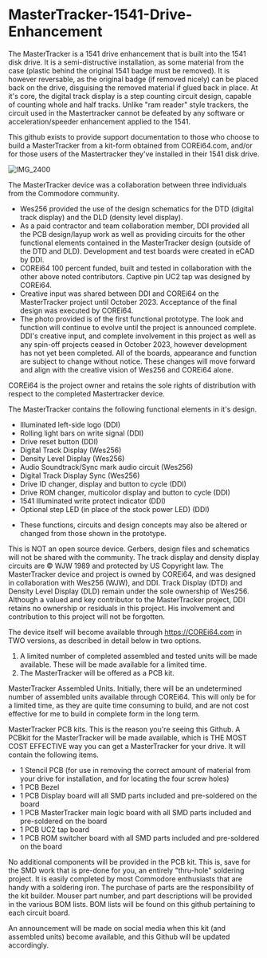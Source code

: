 # MasterTracker-1541-Drive-Enhancement

The MasterTracker is a 1541 drive enhancement that is built into the 1541 disk drive.  It is a semi-distructive installation, as some material from the case (plastic behind the original 1541 badge must be removed).  It is however reversable, as the original badge (if removed nicely) can be placed back on the drive, disguising the removed material if glued back in place.  At it's core, the digital track display is a step counting circuit design, capable of counting whole and half tracks.  Unlike "ram reader" style trackers, the circuit used in the Mastertracker cannot be defeated by any software or acceleration/speeder enhancement applied to the 1541.

This github exists to provide support documentation to those who choose to build a MasterTracker from a kit-form obtained from COREi64.com, and/or for those users of the Mastertracker they've installed in their 1541 disk drive.

![IMG_2400](https://github.com/COREi64/MasterTracker-1541-Drive-Enhancement/assets/37495485/f1bec15d-2ff6-4713-a599-a5400386d66e)

The MasterTracker device was a collaboration between three individuals from the Commodore community.
- Wes256 provided the use of the design schematics for the DTD (digital track display) and the DLD (density level display).
- As a paid contractor and team collaboration member, DDI provided all the PCB design/layup work as well as providing circuits for the other functional elements contained in the MasterTracker design (outside of the DTD and DLD).  Development and test boards were created in eCAD by DDI.
- COREi64 100 percent funded, built and tested in collaboration with the other above noted contributors.  Captive pin UC2 tap was designed by COREi64.
- Creative input was shared between DDI and COREi64 on the MasterTracker project until October 2023.  Acceptance of the final design was executed by COREi64.
- The photo provided is of the first functional prototype.  The look and function will continue to evolve until the project is announced complete.  DDI's creative input, and complete involvement in this project as well as any spin-off projects ceased in October 2023, however development has not yet been completed.  All of the boards, appearance and function are subject to change without notice.  These changes will move forward and align with the creative vision of Wes256 and COREi64 alone. 

COREi64 is the project owner and retains the sole rights of distribution with respect to the completed Mastertracker device.

The MasterTracker contains the following functional elements in it's design.
- Illuminated left-side logo (DDI)
- Rolling light bars on write signal (DDI)
- Drive reset button (DDI)
- Digital Track Display (Wes256)
- Density Level Display (Wes256)
- Audio Soundtrack/Sync mark audio circuit (Wes256)
- Digital Track Display Sync (Wes256)
- Drive ID changer, display and button to cycle (DDI)
- Drive ROM changer, multicolor display and button to cycle (DDI)
- 1541 Illuminated write protect indicator (DDI)
- Optional step LED (in place of the stock power LED) (DDI)

* These functions, circuits and design concepts may also be altered or changed from those shown in the prototype.

This is NOT an open source device.  Gerbers, design files and schematics will not be shared with the community.  The track display and density display circuits are © WJW 1989 and protected by US Copyright law.  The MasterTracker device and project is owned by COREi64, and was designed in collaboration with Wes256 (WJW), and DDI.  Track Display (DTD) and Density Level Display (DLD) remain under the sole ownership of Wes256.  Although a valued and key contributor to the MasterTracker project, DDI retains no ownership or residuals in this project.  His involvement and contribution to this project will not be forgotten.

The device itself will become available through https://COREi64.com in TWO versions, as described in detail below in two options.

1. A limited number of completed assembled and tested units will be made available.  These will be made available for a limited time.
2. The MasterTracker will be offered as a PCB kit.

MasterTracker Assembled Units.
Initially, there will be an undetermined number of assembled units available through COREi64.  This will only be for a limited time, as they are quite time consuming to build, and are not cost effective for me to build in complete form in the long term.

MasterTracker PCB kits.
This is the reason you're seeing this Github.  A PCBkit for the MasterTracker will be made available, which is THE MOST COST EFFECTIVE way you can get a MasterTracker for your drive.  It will contain the following items.
- 1 Stencil PCB (for use in removing the correct amount of material from your drive for installation, and for locating the four screw holes)
- 1 PCB Bezel
- 1 PCB Display board will all SMD parts included and pre-soldered on the board
- 1 PCB MasterTracker main logic board with all SMD parts included and pre-soldered on the board
- 1 PCB UC2 tap board
- 1 PCB ROM switcher board with all SMD parts included and pre-soldered on the board

No additional components will be provided in the PCB kit.  This is, save for the SMD work that is pre-done for you, an entirely "thru-hole" soldering project.  It is easily completed by most Commodore enthusiasts that are handy with a soldering iron.  The purchase of parts are the responsibility of the kit builder.  Mouser part number, and part descriptions will be provided in the various BOM lists.  BOM lists will be found on this github pertaining to each circuit board.

An announcement will be made on social media when this kit (and assembled units) become available, and this Github will be updated accordingly.
